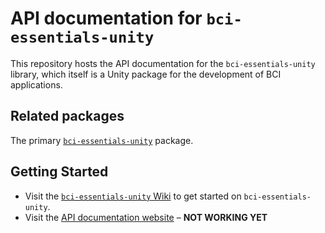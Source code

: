 # API documentation for `bci-essentials-unity`
This repository hosts the API documentation for the `bci-essentials-unity` library, which itself is a Unity package for the development of BCI applications.

## Related packages
The primary [`bci-essentials-unity`](https://www.github.com/kirtonBCIlab/bci-essentials-unity) package.

## Getting Started
- Visit the [`bci-essentials-unity` Wiki](https://github.com/kirtonBCIlab/bci-essentials-unity/wiki) to get started on `bci-essentials-unity`.
- Visit the [API documentation website]() – **NOT WORKING YET**
